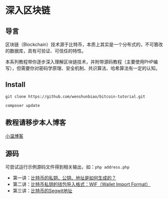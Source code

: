 深入区块链
===============

## 导言

区块链（Blockchain）技术源于比特币，本质上其实是一个分布式的，不可篡改的数据库，具有可验证、可信任的特性。

本系列教程带你逐步深入理解区块链技术，并附带源码教程（主要使用PHP编写），但需要你对密码学原理、安全机制、共识算法、哈希算法有一定的认知。

## Install
```
git clone https://github.com/wenshunbiao/bitcoin-tutorial.git
```
```
composer update
```

## 教程请移步本人博客
[小温博客](https://brad.9iqu.cn/categories/%E5%8C%BA%E5%9D%97%E9%93%BE/)

## 源码

可尝试运行示例源码文件得到相关输出，如：`php address.php`

- 第一讲：[比特币的私钥、公钥、地址是如何生成的？](address.php)
- 第二讲：[比特币私钥的钱包导入格式：WIF（Wallet Import Format）](wif.php)
- 第三讲：[比特币的Segwit地址](segwit.php)
